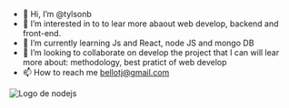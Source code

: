 - 👋 Hi, I’m @tylsonb
- 👀 I’m interested in to to lear more abaout web develop,  backend and front-end.
- 🌱 I’m currently learning Js and  React, node JS and mongo DB
- 💞️ I’m looking to collaborate on develop the project that   I can will lear more about: methodology, best pratict of web develop
- 📫 How to reach me bellotj@gmail.com

<!---
tylsonb/tylsonb is a ✨ special ✨ repository because its `README.md` (this file) appears on your GitHub profile.
You can click the Preview link to take a look at your changes.
--->

![Logo de nodejs](https://upload.wikimedia.org/wikipedia/commons/thumb/d/d9/Node.js_logo.svg/885px-Node.js_logo.svg.png)
